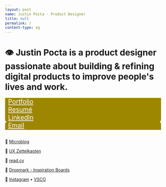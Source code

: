 ```yaml
---
layout: post
name: Justin Pocta - Product Designer
title: null
permalink: /
content-type: eg
---
```


# 👁  **Justin Pocta** is a product designer passionate about building & refining digital products to improve people's lives and work.

<a href="https://www.figma.com/proto/j6oPb6ZL9B0lim6imMfAog/Product-Design-Portfolio-of-Justin-Pocta?page-id=0%3A1&node-id=26%3A1007&viewport=-10%2C367%2C0.03526170924305916&scaling=min-zoom" style="display:block; width:100%; font-size:1.5em; padding-bottom:0.1em; border-bottom:1px solid #eaecef; background-color:#9D8600; padding-left:10px; color:#fff; margin-bottom:-16px;">Portfolio</a>

<a href="https://github.com/justinpocta/howdy/raw/master/2022-Pocta-Resume.pdf" style="display:block; width:100%; font-size:1.5em; padding-bottom:0.1em; border-bottom:1px solid #eaecef; background-color:#9D8600; padding-left:10px; color:#fff; margin-bottom:-16px;">Resumé</a>

<a href="http://linkedin.com/in/justinpocta" style="display:block; width:100%; font-size:1.5em; padding-bottom:0.1em; border-bottom:1px solid #eaecef; background-color:#9D8600; padding-left:10px; color:#fff; margin-bottom:-16px; border-radius:0 0 8px 8px;">LinkedIn</a>

<a href="mailto:howdy@justinpocta.com" style="display:block; width:100%; font-size:1.5em; padding-bottom:0.1em; border-bottom:1px solid #eaecef; background-color:#9D8600; padding-left:10px; color:#fff; margin-bottom:-16px; border-radius:8px 8px 0 0;">Email</a>

<br>

📝 [Microblog](/microblog)

🧠 [UX Zettelkasten](https://zettelkasten.justinpocta.com)

💼 [read.cv](https://read.cv/justinpocta)

📌 [Dropmark - Inspiration Boards](https://justinpocta.dropmark.com)

📸 [Instagram](https://instagram/juxtinp/) • [VSCO](https://vsco.co/justinpocta/)
